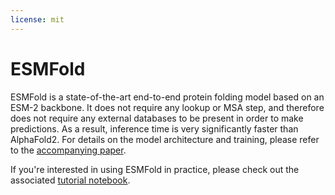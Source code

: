 ```yaml
---
license: mit
---
```


# ESMFold

ESMFold is a state-of-the-art end-to-end protein folding model based on an ESM-2 backbone. It does not require any lookup or MSA step, and therefore does not require any external databases to be present in order to make predictions. As a result, inference time is very significantly faster than AlphaFold2. For details on the model architecture and training, please refer to the [accompanying paper](https://www.science.org/doi/10.1126/science.ade2574).

If you're interested in using ESMFold in practice, please check out the associated [tutorial notebook](https://colab.research.google.com/github/huggingface/notebooks/blob/main/examples/protein_folding.ipynb).